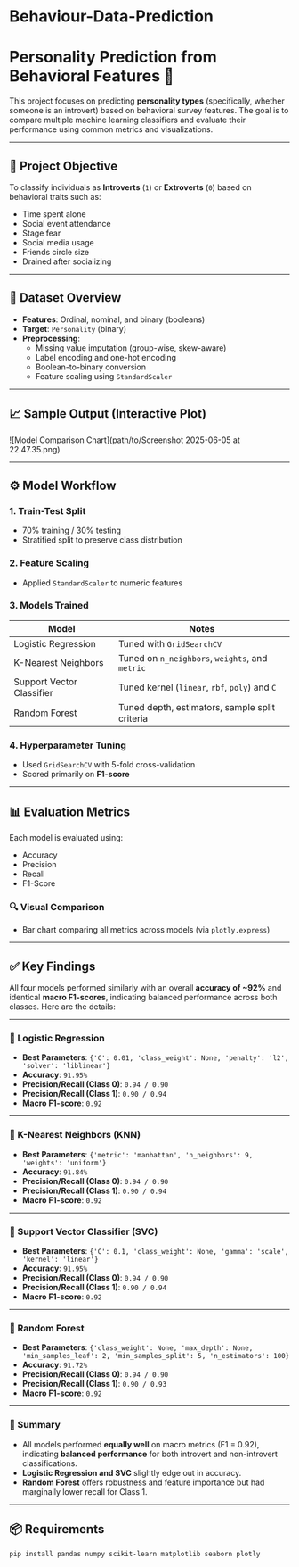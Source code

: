 # Behaviour-Data-Prediction

# Personality Prediction from Behavioral Features 🧠

This project focuses on predicting **personality types** (specifically, whether someone is an introvert) based on behavioral survey features. The goal is to compare multiple machine learning classifiers and evaluate their performance using common metrics and visualizations.

---

## 📌 Project Objective

To classify individuals as **Introverts** (`1`) or **Extroverts** (`0`) based on behavioral traits such as:

- Time spent alone
- Social event attendance
- Stage fear
- Social media usage
- Friends circle size
- Drained after socializing

---

## 📁 Dataset Overview

- **Features**: Ordinal, nominal, and binary (booleans)
- **Target**: `Personality` (binary)
- **Preprocessing**:
  - Missing value imputation (group-wise, skew-aware)
  - Label encoding and one-hot encoding
  - Boolean-to-binary conversion
  - Feature scaling using `StandardScaler`

---



## 📈 Sample Output (Interactive Plot)

![Model Comparison Chart](path/to/Screenshot 2025-06-05 at 22.47.35.png)

---

## ⚙️ Model Workflow

### 1. **Train-Test Split**
- 70% training / 30% testing
- Stratified split to preserve class distribution

### 2. **Feature Scaling**
- Applied `StandardScaler` to numeric features

### 3. **Models Trained**
| Model              | Notes                                  |
|-------------------|----------------------------------------|
| Logistic Regression | Tuned with `GridSearchCV` |
| K-Nearest Neighbors | Tuned on `n_neighbors`, `weights`, and `metric` |
| Support Vector Classifier | Tuned kernel (`linear`, `rbf`, `poly`) and `C` |
| Random Forest      | Tuned depth, estimators, sample split criteria |

### 4. **Hyperparameter Tuning**
- Used `GridSearchCV` with 5-fold cross-validation
- Scored primarily on **F1-score**

---

## 📊 Evaluation Metrics

Each model is evaluated using:

- Accuracy
- Precision
- Recall
- F1-Score

### 🔍 Visual Comparison
- Bar chart comparing all metrics across models (via `plotly.express`)


---

## ✅ Key Findings

All four models performed similarly with an overall **accuracy of ~92%** and identical **macro F1-scores**, indicating balanced performance across both classes. Here are the details:

---

### 🔹 Logistic Regression
- **Best Parameters**: `{'C': 0.01, 'class_weight': None, 'penalty': 'l2', 'solver': 'liblinear'}`
- **Accuracy**: `91.95%`
- **Precision/Recall (Class 0)**: `0.94 / 0.90`
- **Precision/Recall (Class 1)**: `0.90 / 0.94`
- **Macro F1-score**: `0.92`

---

### 🔹 K-Nearest Neighbors (KNN)
- **Best Parameters**: `{'metric': 'manhattan', 'n_neighbors': 9, 'weights': 'uniform'}`
- **Accuracy**: `91.84%`
- **Precision/Recall (Class 0)**: `0.94 / 0.90`
- **Precision/Recall (Class 1)**: `0.90 / 0.94`
- **Macro F1-score**: `0.92`

---

### 🔹 Support Vector Classifier (SVC)
- **Best Parameters**: `{'C': 0.1, 'class_weight': None, 'gamma': 'scale', 'kernel': 'linear'}`
- **Accuracy**: `91.95%`
- **Precision/Recall (Class 0)**: `0.94 / 0.90`
- **Precision/Recall (Class 1)**: `0.90 / 0.94`
- **Macro F1-score**: `0.92`

---

### 🔹 Random Forest
- **Best Parameters**: `{'class_weight': None, 'max_depth': None, 'min_samples_leaf': 2, 'min_samples_split': 5, 'n_estimators': 100}`
- **Accuracy**: `91.72%`
- **Precision/Recall (Class 0)**: `0.94 / 0.90`
- **Precision/Recall (Class 1)**: `0.90 / 0.93`
- **Macro F1-score**: `0.92`

---

### 🧠 Summary
- All models performed **equally well** on macro metrics (F1 = 0.92), indicating **balanced performance** for both introvert and non-introvert classifications.
- **Logistic Regression and SVC** slightly edge out in accuracy.
- **Random Forest** offers robustness and feature importance but had marginally lower recall for Class 1.

---


## 📦 Requirements

```bash
pip install pandas numpy scikit-learn matplotlib seaborn plotly

